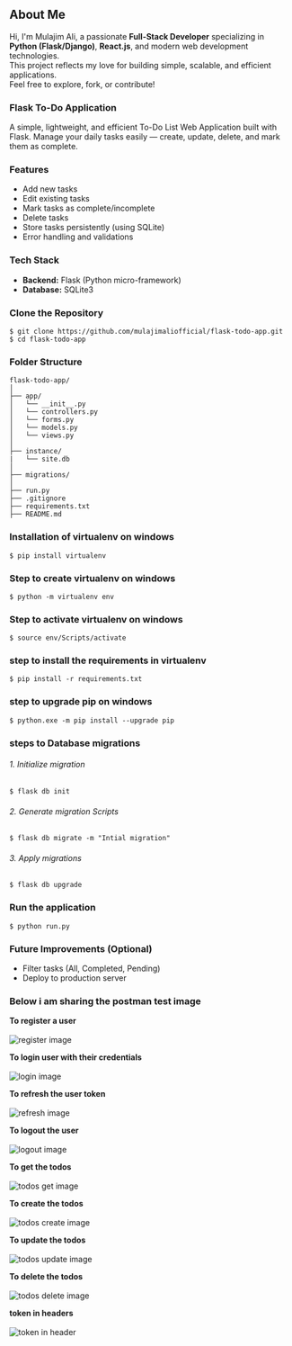 ## About Me
Hi, I'm Mulajim Ali, a passionate **Full-Stack Developer** specializing in **Python (Flask/Django)**, **React.js**, and modern web development technologies.  
This project reflects my love for building simple, scalable, and efficient applications.  
Feel free to explore, fork, or contribute!

### Flask To-Do Application
A simple, lightweight, and efficient To-Do List Web Application built with Flask.
Manage your daily tasks easily — create, update, delete, and mark them as complete.

### Features
* Add new tasks
* Edit existing tasks
* Mark tasks as complete/incomplete
* Delete tasks
* Store tasks persistently (using SQLite)
* Error handling and validations

### Tech Stack
* **Backend:** Flask (Python micro-framework)
* **Database:** SQLite3

### Clone the Repository
    $ git clone https://github.com/mulajimaliofficial/flask-todo-app.git
    $ cd flask-todo-app

### Folder Structure
    flask-todo-app/
    │
    ├── app/
    │   └── __init__.py
    │   └── controllers.py
    │   └── forms.py
    │   └── models.py
    │   └── views.py
    │
    ├── instance/
    |   └── site.db
    │
    ├── migrations/
    │
    ├── run.py
    ├── .gitignore
    ├── requirements.txt
    ├── README.md

### Installation of virtualenv on windows
    $ pip install virtualenv

### Step to create virtualenv on windows
    $ python -m virtualenv env

### Step to activate virtualenv on windows
    $ source env/Scripts/activate

### step to install the requirements in virtualenv 
    $ pip install -r requirements.txt

### step to upgrade pip on windows
    $ python.exe -m pip install --upgrade pip

### steps to Database migrations
###### 1. Initialize migration
    $ flask db init

###### 2. Generate migration Scripts
    $ flask db migrate -m "Intial migration"

###### 3. Apply migrations
    $ flask db upgrade

### Run the application
    $ python run.py

### Future Improvements (Optional)
* Filter tasks (All, Completed, Pending)
* Deploy to production server

### Below i am sharing the postman test image
**To register a user** <br /> <br /> ![register image](/media/register.png)

**To login user with their credentials** <br /> <br />![login image](/media/login.png)

**To refresh the user token** <br /> <br /> ![refresh image](/media/refresh.png)

**To logout the user** <br /> <br /> ![logout image](/media/logout.jpg)

**To get the todos** <br /> <br /> ![todos get image](/media/todo.png)

**To create the todos** <br /> <br /> ![todos create image](/media/create.png)

**To update the todos** <br /> <br /> ![todos update image](/media/update.png)

**To delete the todos** <br /> <br /> ![todos delete image](/media/delete.png)

**token in headers** <br /> <br /> ![token in header](/media/header.png)

